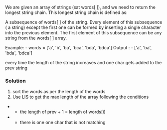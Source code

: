 We are given an array of strings (sat words[ ]), and we need to return the longest string chain. This longest string chain is defined as:

A subsequence of words[ ] of the string.
Every element of this subsequence ( a string) except the first one can be formed by inserting a single character into the previous element.
The first element of this subsequence can be any string from the words[ ] array.


Example: - words = ['a', 'b', 'ba', 'bca', 'bda', 'bdca']
Output : - ['a', 'ba', 'bda', 'bdca']

every time the length of the string increases and one char gets added to the prev string

### Solution
1. sort the words as per the length of the words
2. Use LIS to get the max length of the array following the conditions 
* * the length of prev + 1  = length of words[i] 
* * there is one one char that is not matching 